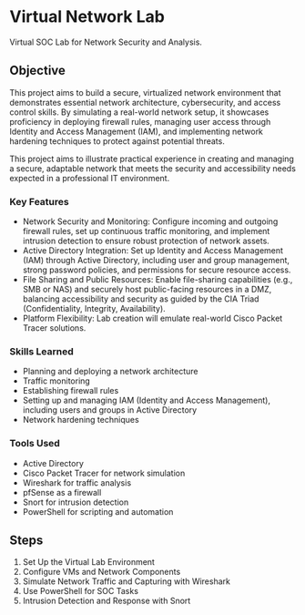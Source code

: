 # Virtual Network Lab

Virtual SOC Lab for Network Security and Analysis. 

## Objective

This project aims to build a secure, virtualized network environment that demonstrates essential network architecture, cybersecurity, and access control skills. By simulating a real-world network setup, it showcases proficiency in deploying firewall rules, managing user access through Identity and Access Management (IAM), and implementing network hardening techniques to protect against potential threats.

This project aims to illustrate practical experience in creating and managing a secure, adaptable network that meets the security and accessibility needs expected in a professional IT environment.

### Key Features

- Network Security and Monitoring: Configure incoming and outgoing firewall rules, set up continuous traffic monitoring, and implement intrusion detection to ensure robust protection of network assets.
- Active Directory Integration: Set up Identity and Access Management (IAM) through Active Directory, including user and group management, strong password policies, and permissions for secure resource access.
- File Sharing and Public Resources: Enable file-sharing capabilities (e.g., SMB or NAS) and securely host public-facing resources in a DMZ, balancing accessibility and security as guided by the CIA Triad (Confidentiality, Integrity, Availability).
- Platform Flexibility: Lab creation will emulate real-world Cisco Packet Tracer solutions.

### Skills Learned

- Planning and deploying a network architecture 
- Traffic monitoring 
- Establishing firewall rules 
- Setting up and managing IAM (Identity and Access Management), including users and groups in Active Directory 
- Network hardening techniques

### Tools Used

- Active Directory
- Cisco Packet Tracer for network simulation
- Wireshark for traffic analysis
- pfSense as a firewall
- Snort for intrusion detection
- PowerShell for scripting and automation

## Steps
<!-- drag & drop screenshots here or use imgur and reference them using imgsrc -->
<!-- Every screenshot should have some text explaining what the screenshot is about. -->
1. Set Up the Virtual Lab Environment
2. Configure VMs and Network Components
3. Simulate Network Traffic and Capturing with Wireshark
4. Use PowerShell for SOC Tasks
5. Intrusion Detection and Response with Snort
